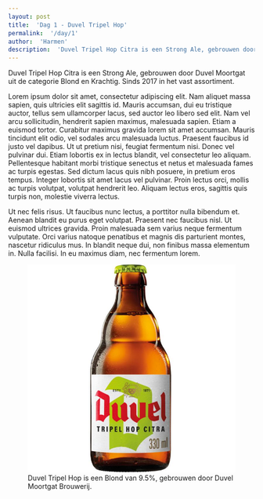 ```yaml
---
layout: post
title:  'Dag 1 - Duvel Tripel Hop'
permalink:  '/day/1'
author:  'Harmen'
description:  'Duvel Tripel Hop Citra is een Strong Ale, gebrouwen door Duvel Moortgat uit de categorie Blond en Krachtig. Sinds 2017 in het vast assortiment.'
---
```

<p class='intro'><span class='dropcap'>D</span>uvel Tripel Hop Citra is een Strong Ale, gebrouwen door Duvel Moortgat uit de categorie Blond en Krachtig. Sinds 2017 in het vast assortiment.</p>

Lorem ipsum dolor sit amet, consectetur adipiscing elit. Nam aliquet massa sapien, quis ultricies elit sagittis id. Mauris accumsan, dui eu tristique auctor, tellus sem ullamcorper lacus, sed auctor leo libero sed elit. Nam vel arcu sollicitudin, hendrerit sapien maximus, malesuada sapien. Etiam a euismod tortor. Curabitur maximus gravida lorem sit amet accumsan. Mauris tincidunt elit odio, vel sodales arcu malesuada luctus. Praesent faucibus id justo vel dapibus. Ut ut pretium nisi, feugiat fermentum nisi. Donec vel pulvinar dui. Etiam lobortis ex in lectus blandit, vel consectetur leo aliquam. Pellentesque habitant morbi tristique senectus et netus et malesuada fames ac turpis egestas. Sed dictum lacus quis nibh posuere, in pretium eros tempus. Integer lobortis sit amet lacus vel pulvinar. Proin lectus orci, mollis ac turpis volutpat, volutpat hendrerit leo. Aliquam lectus eros, sagittis quis turpis non, molestie viverra lectus.

Ut nec felis risus. Ut faucibus nunc lectus, a porttitor nulla bibendum et. Aenean blandit eu purus eget volutpat. Praesent nec faucibus nisl. Ut euismod ultrices gravida. Proin malesuada sem varius neque fermentum vulputate. Orci varius natoque penatibus et magnis dis parturient montes, nascetur ridiculus mus. In blandit neque dui, non finibus massa elementum in. Nulla facilisi. In eu maximus diam, nec fermentum lorem.

<figure><img src='/assets/img/day_1.jpg' alt=''/> <figcaption>Duvel Tripel Hop is een Blond van 9.5%, gebrouwen door Duvel Moortgat Brouwerij.</figcaption></figure>
